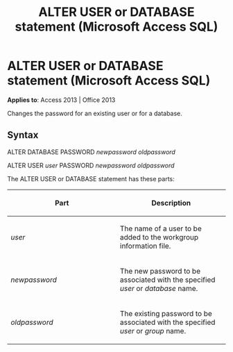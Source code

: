 ﻿---
title: ALTER USER or DATABASE statement (Microsoft Access SQL)
TOCTitle: ALTER USER or DATABASE statement (Microsoft Access SQL)
ms:assetid: 86ccd296-5171-97e7-683f-cdaab4bde9ab
ms:mtpsurl: https://msdn.microsoft.com/library/Ff197012(v=office.15)
ms:contentKeyID: 48546093
ms.date: 09/18/2015
mtps_version: v=office.15
---

# ALTER USER or DATABASE statement (Microsoft Access SQL)


**Applies to**: Access 2013 | Office 2013

Changes the password for an existing user or for a database.

## Syntax

ALTER DATABASE PASSWORD *newpassword oldpassword*

ALTER USER *user* PASSWORD *newpassword oldpassword*

The ALTER USER or DATABASE statement has these parts:

<table>
<colgroup>
<col style="width: 50%" />
<col style="width: 50%" />
</colgroup>
<thead>
<tr class="header">
<th><p>Part</p></th>
<th><p>Description</p></th>
</tr>
</thead>
<tbody>
<tr class="odd">
<td><p><em>user</em></p></td>
<td><p>The name of a user to be added to the workgroup information file.</p></td>
</tr>
<tr class="even">
<td><p><em>newpassword</em></p></td>
<td><p>The new password to be associated with the specified <em>user</em> or <em>database</em> name.</p></td>
</tr>
<tr class="odd">
<td><p><em>oldpassword</em></p></td>
<td><p>The existing password to be associated with the specified <em>user</em> or <em>group</em> name.</p></td>
</tr>
</tbody>
</table>

